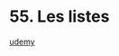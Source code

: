 # 55. Les listes

[udemy](https://www.udemy.com/course/flutter-dart-creez-des-applications-pour-ios-et-android/learn/lecture/26918362#overview)
